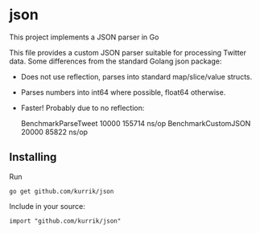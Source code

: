 json
====
This project implements a JSON parser in Go

This file provides a custom JSON parser suitable for processing Twitter data.
Some differences from the standard Golang json package:
  * Does not use reflection, parses into standard map/slice/value structs.
  * Parses numbers into int64 where possible, float64 otherwise.
  * Faster!  Probably due to no reflection:


    BenchmarkParseTweet	   10000	    155714 ns/op
    BenchmarkCustomJSON	   20000	     85822 ns/op

Installing
----------
Run

    go get github.com/kurrik/json

Include in your source:

    import "github.com/kurrik/json"
